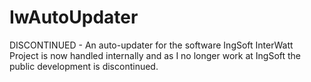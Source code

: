# IwAutoUpdater
DISCONTINUED - An auto-updater for the software IngSoft InterWatt
Project is now handled internally and as I no longer work at IngSoft the public development is discontinued.
